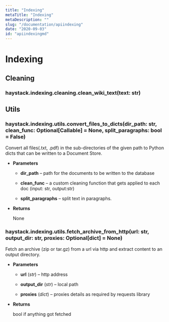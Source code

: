 ```yaml
---
title: "Indexing"
metaTitle: "Indexing"
metaDescription: ""
slug: "/documentation/apiindexing"
date: "2020-09-03"
id: "apiindexingmd"
---
```


# Indexing

## Cleaning


### haystack.indexing.cleaning.clean_wiki_text(text: str)
## Utils


### haystack.indexing.utils.convert_files_to_dicts(dir_path: str, clean_func: Optional[Callable] = None, split_paragraphs: bool = False)
Convert all files(.txt, .pdf) in the sub-directories of the given path to Python dicts that can be written to a
Document Store.


* **Parameters**

    
    * **dir_path** – path for the documents to be written to the database


    * **clean_func** – a custom cleaning function that gets applied to each doc (input: str, output:str)


    * **split_paragraphs** – split text in paragraphs.



* **Returns**

    None



### haystack.indexing.utils.fetch_archive_from_http(url: str, output_dir: str, proxies: Optional[dict] = None)
Fetch an archive (zip or tar.gz) from a url via http and extract content to an output directory.


* **Parameters**

    
    * **url** (*str*) – http address


    * **output_dir** (*str*) – local path


    * **proxies** (*dict*) – proxies details as required by requests library



* **Returns**

    bool if anything got fetched

